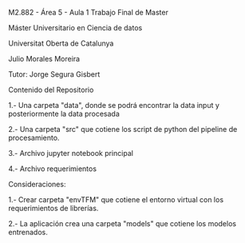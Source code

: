 M2.882 - Área 5 - Aula 1 Trabajo Final de Master

Máster Universitario en Ciencia de datos

Universitat Oberta de Catalunya

Julio Morales Moreira 

Tutor: Jorge Segura Gisbert

Contenido del Repositorio

1.- Una carpeta "data", donde se podrá encontrar la data input y posteriormente la data procesada

2.- Una carpeta "src" que cotiene los script de python del pipeline de procesamiento.

3.- Archivo jupyter notebook principal

4.- Archivo requerimientos

Consideraciones:

1.- Crear carpeta "envTFM" que cotiene el entorno virtual con los requerimientos de librerías.

2.- La aplicación crea una carpeta "models" que cotiene los modelos entrenados.
